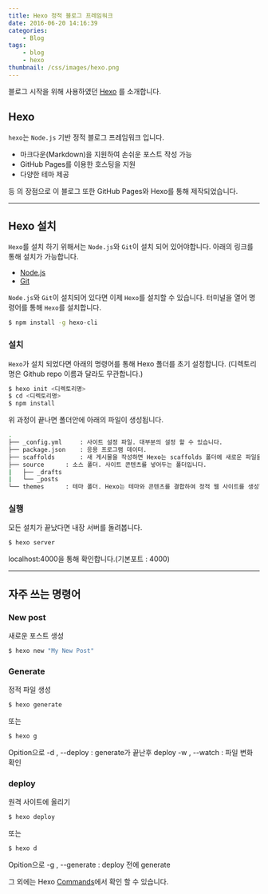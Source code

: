 ```yaml
---
title: Hexo 정적 블로그 프레임워크
date: 2016-06-20 14:16:39
categories: 
	- Blog
tags:
	- blog 
	- hexo
thumbnail: /css/images/hexo.png
---
```


블로그 시작을 위해 사용하였던 [Hexo](https://hexo.io/) 를 소개합니다.

## Hexo
`hexo`는 `Node.js` 기반 정적 블로그 프레임워크 입니다.

- 마크다운(Markdown)을 지원하여 손쉬운 포스트 작성 가능 
- GitHub Pages를 이용한 호스팅을 지원
- 다양한 테마 제공

등 의 장점으로 이 블로그 또한 GitHub Pages와 Hexo를 통해 제작되었습니다. 

---
## Hexo 설치
`Hexo`를 설치 하기 위해서는 `Node.js`와 `Git`이 설치 되어 있어야합니다.
아래의 링크를 통해 설치가 가능합니다.
- [Node.js](https://nodejs.org/en/)
- [Git](https://git-scm.com/)

`Node.js`와 `Git`이 설치되어 있다면 이제 `Hexo`를 설치할 수 있습니다.
터미널을 열어 명령어를 통해 `Hexo`를 설치합니다. 

``` bash
$ npm install -g hexo-cli
```

### 설치
`Hexo`가 설치 되었다면 아래의 명령어를 통해 Hexo 폴더를 초기 설정합니다.
(디렉토리명은 Github repo 이름과 달라도 무관합니다.) 

``` bash
$ hexo init <디렉토리명>
$ cd <디렉토리명>
$ npm install
```
위 과정이 끝나면 폴더안에 아래의 파일이 생성됩니다.

``` bash
.
├── _config.yml 	: 사이트 설정 파일. 대부분의 설정 할 수 있습니다. 
├── package.json 	: 응용 프로그램 데이터.  
├── scaffolds 		: 새 게시물을 작성하면 Hexo는 scaffolds 폴더에 새로운 파일을 기반으로 하고 있습니다.
├── source 		: 소스 폴더. 사이트 콘텐츠를 넣어두는 폴더입니다.
|   ├── _drafts 	
|   └── _posts 		
└── themes 		: 테마 폴더. Hexo는 테마와 콘텐츠를 결합하여 정적 웹 사이트를 생성합니다.

```
### 실행
모든 설치가 끝났다면 내장 서버를 돌려봅니다.

``` bash
$ hexo server
```
localhost:4000을 통해 확인합니다.(기본포트 : 4000)

---
## 자주 쓰는 명령어
### New post
새로운 포스트 생성

``` bash
$ hexo new "My New Post"
```

### Generate
정적 파일 생성

``` bash
$ hexo generate
```
또는

```bash
$ hexo g
```
Opition으로 
-d , --deploy : generate가 끝난후 deploy
-w , --watch : 파일 변화 확인

### deploy
원격 사이트에 올리기

``` bash
$ hexo deploy
```
또는

```bash
$ hexo d
```
Opition으로 
-g , --generate : deploy 전에 generate

그 외에는 Hexo [Commands](https://hexo.io/docs/commands.html)에서 확인 할 수 있습니다.













